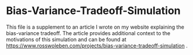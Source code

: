 # Bias-Variance-Tradeoff-Simulation

This file is a supplement to an article I wrote on my website explaining the bias-variance tradeoff. The article provides additional context to the motivations of this simulation and can be found at https://www.rosswoleben.com/projects/bias-variance-tradeoff-simulation .
